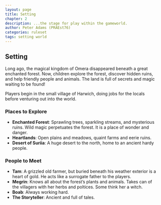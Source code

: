 ```yaml
---
layout: page
title: Setting
chapter: 2
description: ...the stage for play within the gameworld.
author: Peter Adams (PRAEst76)
categories: ruleset
tags: setting world
---
```

## Setting

Long ago, the magical kingdom of Omera disappeared beneath a great enchanted forest. Now, children explore the forest, discover hidden ruins, and help friendly people and animals. The land is full of secrets and magic waiting to be found!

Players begin in the small village of Harwich, doing jobs for the locals before venturing out into the world.

### Places to Explore

- **Enchanted Forest**: Sprawling trees, sparkling streams, and mysterious ruins. Wild magic perpetuates the forest. It is a place of wonder and danger.
- **Heartlands**: Open plains and meadows, quaint farms and eerie ruins.
- **Desert of Suriia**: A huge desert to the north, home to an ancient hardy people.

### People to Meet

- **Tam**: A grizzled old farmer, but buried beneath his weather exterior is a heart of gold. He acts like a surrogate father to the players.
- **Megrin**: Knows all about the forest’s plants and animals. Takes can of the villagers with her herbs and poltices. Some think her a witch.
- **Boab**: Always working hard.
- **The Storyteller**: Ancient and full of tales.
